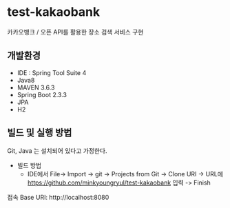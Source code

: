 # test-kakaobank
카카오뱅크 / 오픈 API를 활용한 장소 검색 서비스 구현

## 개발환경
- IDE : Spring Tool Suite 4
- Java8
- MAVEN 3.6.3
- Spring Boot 2.3.3
- JPA
- H2


## 빌드 및 실행 방법
Git, Java 는 설치되어 있다고 가정한다.

- 빌드 방법
  - IDE에서 File-> Import -> git -> Projects from Git -> Clone URI -> URL에 https://github.com/minkyoungryul/test-kakaobank 입력 -> Finish

접속 Base URI: http://localhost:8080
